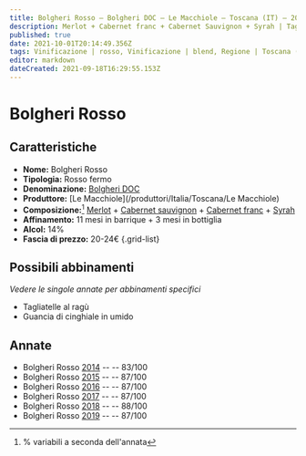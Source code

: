 ```yaml
---
title: Bolgheri Rosso – Bolgheri DOC – Le Macchiole – Toscana (IT) – 20-24€ – 2★-3★
description: Merlot + Cabernet franc + Cabernet Sauvignon + Syrah | Tagliatelle al ragù – Guancia di cinghiale in umido
published: true
date: 2021-10-01T20:14:49.356Z
tags: Vinificazione | rosso, Vinificazione | blend, Regione | Toscana (IT), Vinificazione | fermo, Valutazioni | 3 stelle, Vitigni | Cabernet franc, Vitigni | Merlot, Vitigni | Syrah,tagliatelle al ragù, guancia di cinghiale in umido, Prezzi | 20-24€
editor: markdown
dateCreated: 2021-09-18T16:29:55.153Z
---
```


# Bolgheri Rosso

## Caratteristiche
- **Nome:** Bolgheri Rosso
- **Tipologia:** Rosso fermo
- **Denominazione:** [Bolgheri DOC](/denominazioni/Italia/Toscana/DOC/Bolgheri)
- **Produttore:** [Le Macchiole](/produttori/Italia/Toscana/Le Macchiole) 
- **Composizione:**[^1] [Merlot](/vitigni/Francia/merlot) + [Cabernet sauvignon](/vitigni/Francia/cabernet-sauvignon) + [Cabernet franc](/vitigni/Francia/cabernet-franc) + [Syrah](/vitigni/Francia/syrah) 
- **Affinamento:** 11 mesi in barrique + 3 mesi in bottiglia
- **Alcol:** 14%
- **Fascia di prezzo:** 20-24€
{.grid-list}




## Possibili abbinamenti
*Vedere le singole annate per abbinamenti specifici*

- Tagliatelle al ragù
- Guancia di cinghiale in umido

## Annate

- Bolgheri Rosso [2014](vini/Italia/Toscana/Le-Macchiole/Bolgheri-Rosso/2014) -- <span class="star-2"></span> -- 83/100
- Bolgheri Rosso [2015](vini/Italia/Toscana/Le-Macchiole/Bolgheri-Rosso/2015) -- <span class="star-3"></span> -- 87/100
- Bolgheri Rosso [2016](vini/Italia/Toscana/Le-Macchiole/Bolgheri-Rosso/2016) -- <span class="star-3"></span> -- 87/100 
- Bolgheri Rosso [2017](vini/Italia/Toscana/Le-Macchiole/Bolgheri-Rosso/2017) -- <span class="star-3"></span> -- 87/100
- Bolgheri Rosso [2018](vini/Italia/Toscana/Le-Macchiole/Bolgheri-Rosso/2018) -- <span class="star-3"></span> -- 88/100
- Bolgheri Rosso [2019](vini/Italia/Toscana/Le-Macchiole/Bolgheri-Rosso/2019) -- <span class="star-3"></span> -- 87/100

[^1]: % variabili a seconda dell'annata

<span style="display:none">montegrappa</span>